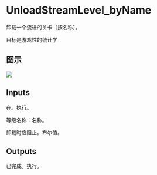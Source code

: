 # UnloadStreamLevel_byName

卸载一个流进的关卡（按名称）。

目标是游戏性的统计学

## 图示

![]($-20221218-19075488.png)

## Inputs

在。执行。

等级名称：名称。

卸载时应阻止。布尔值。  

## Outputs

已完成。执行。
